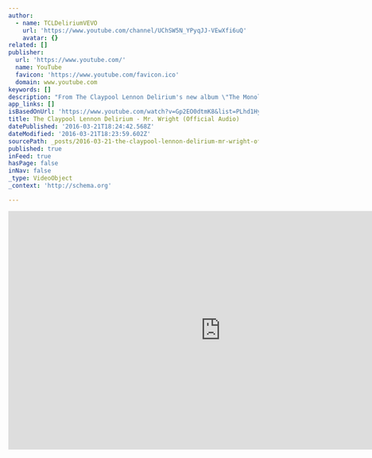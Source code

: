 ```yaml
---
author:
  - name: TCLDeliriumVEVO
    url: 'https://www.youtube.com/channel/UChSW5N_YPyqJJ-VEwXfi6uQ'
    avatar: {}
related: []
publisher:
  url: 'https://www.youtube.com/'
  name: YouTube
  favicon: 'https://www.youtube.com/favicon.ico'
  domain: www.youtube.com
keywords: []
description: "From The Claypool Lennon Delirium's new album \"The Monolith of Phobos\" available June 3rd. Order now at www.theclaypoollennondelirium.com http://vevo.ly/exNQUr"
app_links: []
isBasedOnUrl: 'https://www.youtube.com/watch?v=Gp2EO0dtmK8&list=PLhd1HyMTk3f5S98HGlByL2eH1T3n6J-bR&index=3'
title: The Claypool Lennon Delirium - Mr. Wright (Official Audio)
datePublished: '2016-03-21T18:24:42.568Z'
dateModified: '2016-03-21T18:23:59.602Z'
sourcePath: _posts/2016-03-21-the-claypool-lennon-delirium-mr-wright-official-audio.md
published: true
inFeed: true
hasPage: false
inNav: false
_type: VideoObject
_context: 'http://schema.org'

---
```

<iframe src="https://cdn.embedly.com/widgets/media.html?src=https%3A%2F%2Fwww.youtube.com%2Fembed%2Fvideoseries%3Flist%3DPLhd1HyMTk3f5S98HGlByL2eH1T3n6J-bR&amp;url=https%3A%2F%2Fwww.youtube.com%2Fwatch%3Fv%3DGp2EO0dtmK8%26list%3DPLhd1HyMTk3f5S98HGlByL2eH1T3n6J-bR%26index%3D3&amp;image=https%3A%2F%2Fi.ytimg.com%2Fvi%2FGp2EO0dtmK8%2Fhqdefault.jpg&amp;key=b7d04c9b404c499eba89ee7072e1c4f7&amp;type=text%2Fhtml&amp;schema=youtube" width="854" height="480" scrolling="no" frameborder="0" allowfullscreen="allowfullscreen" style=""></iframe>